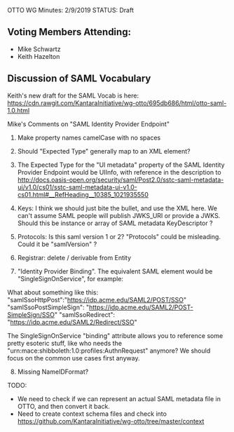 OTTO WG Minutes: 2/9/2019
STATUS: Draft

## Voting Members Attending:
 - Mike Schwartz
 - Keith Hazelton

## Discussion of SAML Vocabulary

 Keith's new draft for the SAML Vocab is here:
  https://cdn.rawgit.com/KantaraInitiative/wg-otto/695db686/html/otto-saml-1.0.html

 Mike's Comments on "SAML Identity Provider Endpoint"

 1. Make property names camelCase with no spaces

 2. Should "Expected Type" generally map to an XML element?

 3. The Expected Type for the "UI metadata" property of the SAML Identity Provider Endpoint would be UIInfo, with reference in the description to
 http://docs.oasis-open.org/security/saml/Post2.0/sstc-saml-metadata-ui/v1.0/cs01/sstc-saml-metadata-ui-v1.0-cs01.html#__RefHeading__10385_1021935550

 4. Keys: I think we should just bite the bullet, and use the XML here. We can't assume SAML people will publish JWKS_URI or provide a JWKS. Should this be instance or array of SAML metadata KeyDescriptor ?

 5. Protocols: Is this saml version 1 or 2? "Protocols" could be misleading. Could it be "samlVersion" ?

 6. Registrar: delete / derivable from Entity

 7. "Identity Provider Binding". The equivalent SAML element would be "SingleSignOnService", for example:
 <SingleSignOnService
   Binding="urn:oasis:names:tc:SAML:2.0:bindings:HTTP-POST"
   Location="https://idp.acme.edu/SAML2/POST/SSO"/>

 What about something like this:
   "samlSsoHttpPost":"https://idp.acme.edu/SAML2/POST/SSO"
   "samlSsoPostSimpleSign": "https://idp.acme.edu/SAML2/POST-SimpleSign/SSO"
   "samlSsoRedirect":  "https://idp.acme.edu/SAML2/Redirect/SSO"

 The SingleSignOnService "binding" attribute allows you to reference some pretty esoteric stuff, like who needs the "urn:mace:shibboleth:1.0:profiles:AuthnRequest" anymore? We should focus on the common use cases first anyway.

 8. Missing NameIDFormat?

 TODO:

 * We need to check if we can represent an actual SAML metadata file in OTTO, and then convert it back.
 * Need to create context schema files and check into https://github.com/KantaraInitiative/wg-otto/tree/master/context
